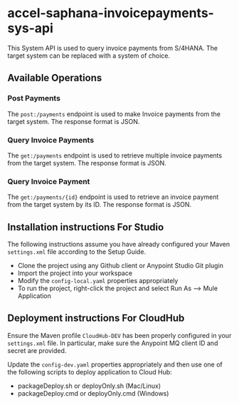 # accel-saphana-invoicepayments-sys-api

This System API is used to query invoice payments from S/4HANA. The target system can be replaced with a system of choice.

## Available Operations

### Post Payments

The `post:/payments` endpoint is used to make Invoice payments from the target system. The response format is JSON.

### Query Invoice Payments

The `get:/payments` endpoint is used to retrieve multiple invoice payments from the target system. The response format is JSON.

### Query Invoice Payment

The `get:/payments/{id}` endpoint is used to retrieve an invoice payment from the target system by its ID. The response format is JSON.

## Installation instructions For Studio

The following instructions assume you have already configured your Maven
`settings.xml` file according to the Setup Guide.

- Clone the project using any Github client or Anypoint Studio Git plugin
- Import the project into your workspace
- Modify the `config-local.yaml` properties appropriately
- To run the project, right-click the project and select Run As --> Mule Application

## Deployment instructions For CloudHub

Ensure the Maven profile `CloudHub-DEV` has been properly configured in your
`settings.xml` file. In particular, make sure the Anypoint MQ client ID and secret
are provided.

Update the `config-dev.yaml` properties appropriately and then use one of the following
scripts to deploy application to Cloud Hub:

- packageDeploy.sh or deployOnly.sh (Mac/Linux)
- packageDeploy.cmd or deployOnly.cmd (Windows)
